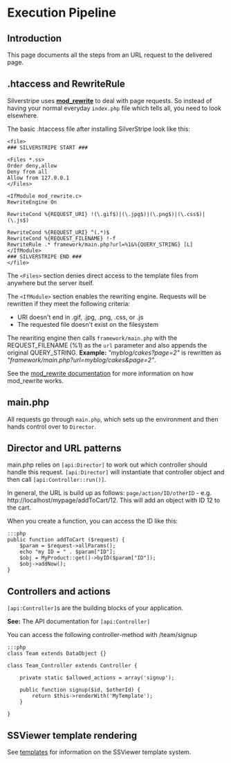 # Execution Pipeline

## Introduction

This page documents all the steps from an URL request to the delivered page. 

## .htaccess and RewriteRule

Silverstripe uses **[mod_rewrite](http://httpd.apache.org/docs/2.0/mod/mod_rewrite.html)** to deal with page requests.
So instead of having your normal everyday `index.php` file which tells all, you need to look elsewhere. 

The basic .htaccess file after installing SilverStripe look like this:

	<file>
	### SILVERSTRIPE START ###
	
	<Files *.ss>
	Order deny,allow
	Deny from all
	Allow from 127.0.0.1
	</Files>
	
	<IfModule mod_rewrite.c>
	RewriteEngine On
	
	RewriteCond %{REQUEST_URI} !(\.gif$)|(\.jpg$)|(\.png$)|(\.css$)|(\.js$)
	
	RewriteCond %{REQUEST_URI} ^(.*)$
	RewriteCond %{REQUEST_FILENAME} !-f
	RewriteRule .* framework/main.php?url=%1&%{QUERY_STRING} [L]
	</IfModule>
	### SILVERSTRIPE END ###
	</file>

The `<Files>` section denies direct access to the template files from anywhere but the server itself.

The `<IfModule>` section enables the rewriting engine. Requests will be rewritten if they meet the following
criteria:

*  URI doesn't end in .gif, .jpg, .png, .css, or .js
*  The requested file doesn't exist on the filesystem
 
The rewriting engine then calls `framework/main.php` with the REQUEST_FILENAME (%1) as the `url` parameter and also appends the original
QUERY_STRING. **Example:** *"myblog/cakes?page=2"* is rewritten as *"framework/main.php?url=myblog/cakes&page=2"*.

See the [mod_rewrite documentation](http://httpd.apache.org/docs/2.0/mod/mod_rewrite.html) for more information on how
mod_rewrite works.


## main.php

All requests go through `main.php`, which sets up the environment and then hands control over to `Director`.

## Director and URL patterns

main.php relies on `[api:Director]` to work out which controller should handle this request.  `[api:Director]` will instantiate that
controller object and then call `[api:Controller::run()]`.

In general, the URL is build up as follows: `page/action/ID/otherID` - e.g. http://localhost/mypage/addToCart/12.
This will add an object with ID 12 to the cart.

When you create a function, you can access the ID like this:

	:::php
	public function addToCart ($request) {
		$param = $request->allParams();
		echo "my ID = " . $param["ID"];
		$obj = MyProduct::get()->byID($param["ID"]);
		$obj->addNow();
	}

## Controllers and actions

`[api:Controller]`s are the building blocks of your application.

**See:** The API documentation for `[api:Controller]`

You can access the following controller-method with /team/signup

	:::php
	class Team extends DataObject {}
	
	class Team_Controller extends Controller {
	
		private static $allowed_actions = array('signup');
		
		public function signup($id, $otherId) {
			return $this->renderWith('MyTemplate');
		}
		
	}

## SSViewer template rendering

See [templates](/topics/templates) for information on the SSViewer template system.
